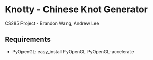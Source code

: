 # Knotty - Chinese Knot Generator
CS285 Project - Brandon Wang, Andrew Lee

## Requirements
* PyOpenGL:
    easy_install PyOpenGL PyOpenGL-accelerate

